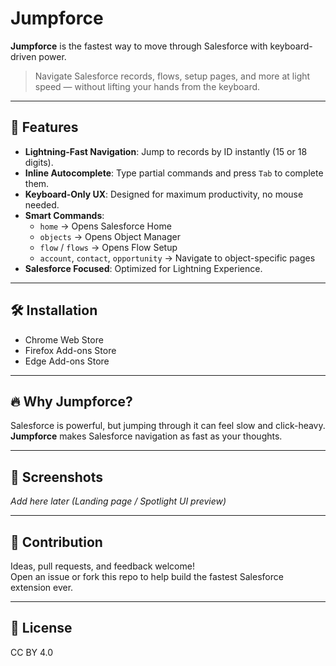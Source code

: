 # Jumpforce

**Jumpforce** is the fastest way to move through Salesforce with keyboard-driven power.

> Navigate Salesforce records, flows, setup pages, and more at light speed — without lifting your hands from the keyboard.

---

## 🚀 Features

- **Lightning-Fast Navigation**: Jump to records by ID instantly (15 or 18 digits).
- **Inline Autocomplete**: Type partial commands and press `Tab` to complete them.
- **Keyboard-Only UX**: Designed for maximum productivity, no mouse needed.
- **Smart Commands**:
  - `home` → Opens Salesforce Home
  - `objects` → Opens Object Manager
  - `flow` / `flows` → Opens Flow Setup
  - `account`, `contact`, `opportunity` → Navigate to object-specific pages
- **Salesforce Focused**: Optimized for Lightning Experience.

---

## 🛠 Installation

- Chrome Web Store
- Firefox Add-ons Store
- Edge Add-ons Store

---

## 🔥 Why Jumpforce?

Salesforce is powerful, but jumping through it can feel slow and click-heavy.  
**Jumpforce** makes Salesforce navigation as fast as your thoughts.

---

## 📸 Screenshots

_Add here later (Landing page / Spotlight UI preview)_

---

## 🤝 Contribution

Ideas, pull requests, and feedback welcome!  
Open an issue or fork this repo to help build the fastest Salesforce extension ever.

---

## 📄 License

CC BY 4.0
